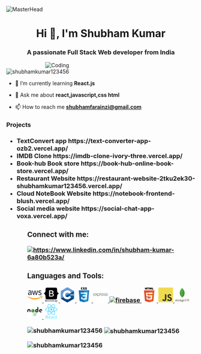![MasterHead](https://pbs.twimg.com/media/DQlOsZyVAAAXfAx.jpg)

<h1 align="center">Hi 👋, I'm Shubham Kumar</h1>
<h3 align="center">A passionate Full Stack Web developer from India</h3>
<img align="right" alt="Coding" width="400" src="https://cdn.dribbble.com/users/1162077/screenshots/3848914/programmer.gif">
<p align="left"> <img src="https://komarev.com/ghpvc/?username=shubhamkumar123456&label=Profile%20views&color=0e75b6&style=flat" alt="shubhamkumar123456" /> </p>

- 🌱 I’m currently learning **React.js**

- 💬 Ask me about **react,javascript,css html**

- 📫 How to reach me **shubhamfarainzi@gmail.com**
<h3>Projects<h3/>
<ul>
  <li>TextConvert app  https://text-converter-app-ozb2.vercel.app/</> 
      <li>IMDB Clone  https://imdb-clone-ivory-three.vercel.app/</> 
   <li>Book-hub Book store  https://book-hub-online-book-store.vercel.app/</> 
     <li>Restaurant Website https://restaurant-website-2tku2ek30-shubhamkumar123456.vercel.app/</li>
     <li>Cloud NoteBook Website https://notebook-frontend-blush.vercel.app/</li>
     <li>Social media website https://social-chat-app-voxa.vercel.app/</li>
  <ul/>

<h3 align="left">Connect with me:</h3>
<p align="left">
<a href="https://www.linkedin.com/in/shubham-kumar-6a80b523a/" target="blank"><img align="center" src="https://raw.githubusercontent.com/rahuldkjain/github-profile-readme-generator/master/src/images/icons/Social/linked-in-alt.svg" alt="https://www.linkedin.com/in/shubham-kumar-6a80b523a/" height="30" width="40" /></a>
</p>

<h3 align="left">Languages and Tools:</h3>
<p align="left"> <a href="https://aws.amazon.com" target="_blank" rel="noreferrer"> <img src="https://raw.githubusercontent.com/devicons/devicon/master/icons/amazonwebservices/amazonwebservices-original-wordmark.svg" alt="aws" width="40" height="40"/> </a> <a href="https://getbootstrap.com" target="_blank" rel="noreferrer"> <img src="https://raw.githubusercontent.com/devicons/devicon/master/icons/bootstrap/bootstrap-plain-wordmark.svg" alt="bootstrap" width="40" height="40"/> </a> <a href="https://www.w3schools.com/cpp/" target="_blank" rel="noreferrer"> <img src="https://raw.githubusercontent.com/devicons/devicon/master/icons/cplusplus/cplusplus-original.svg" alt="cplusplus" width="40" height="40"/> </a> <a href="https://www.w3schools.com/css/" target="_blank" rel="noreferrer"> <img src="https://raw.githubusercontent.com/devicons/devicon/master/icons/css3/css3-original-wordmark.svg" alt="css3" width="40" height="40"/> </a> <a href="https://expressjs.com" target="_blank" rel="noreferrer"> <img src="https://raw.githubusercontent.com/devicons/devicon/master/icons/express/express-original-wordmark.svg" alt="express" width="40" height="40"/> </a> <a href="https://firebase.google.com/" target="_blank" rel="noreferrer"> <img src="https://www.vectorlogo.zone/logos/firebase/firebase-icon.svg" alt="firebase" width="40" height="40"/> </a> <a href="https://www.w3.org/html/" target="_blank" rel="noreferrer"> <img src="https://raw.githubusercontent.com/devicons/devicon/master/icons/html5/html5-original-wordmark.svg" alt="html5" width="40" height="40"/> </a> <a href="https://developer.mozilla.org/en-US/docs/Web/JavaScript" target="_blank" rel="noreferrer"> <img src="https://raw.githubusercontent.com/devicons/devicon/master/icons/javascript/javascript-original.svg" alt="javascript" width="40" height="40"/> </a> <a href="https://www.mongodb.com/" target="_blank" rel="noreferrer"> <img src="https://raw.githubusercontent.com/devicons/devicon/master/icons/mongodb/mongodb-original-wordmark.svg" alt="mongodb" width="40" height="40"/> </a> <a href="https://nodejs.org" target="_blank" rel="noreferrer"> <img src="https://raw.githubusercontent.com/devicons/devicon/master/icons/nodejs/nodejs-original-wordmark.svg" alt="nodejs" width="40" height="40"/> </a> <a href="https://reactjs.org/" target="_blank" rel="noreferrer"> <img src="https://raw.githubusercontent.com/devicons/devicon/master/icons/react/react-original-wordmark.svg" alt="react" width="40" height="40"/> </a> </p>

<p><img align="left" src="https://github-readme-stats.vercel.app/api/top-langs?username=shubhamkumar123456&show_icons=true&locale=en&layout=compact" alt="shubhamkumar123456" /></p>

<p>&nbsp;<img align="center" src="https://github-readme-stats.vercel.app/api?username=shubhamkumar123456&show_icons=true&locale=en" alt="shubhamkumar123456" /></p>

<p><img align="center" src="https://github-readme-streak-stats.herokuapp.com/?user=shubhamkumar123456&" alt="shubhamkumar123456" /></p>
